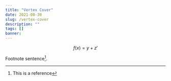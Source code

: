 ```yaml
---
title: "Vertex Cover"
date: 2021-08-30
slug: /vertex-cover
description: ""
tags: []
banner: 
---
```


$$
f(x) = y+z'
$$

Footnote sentence[^1].

[^1]: This is a reference